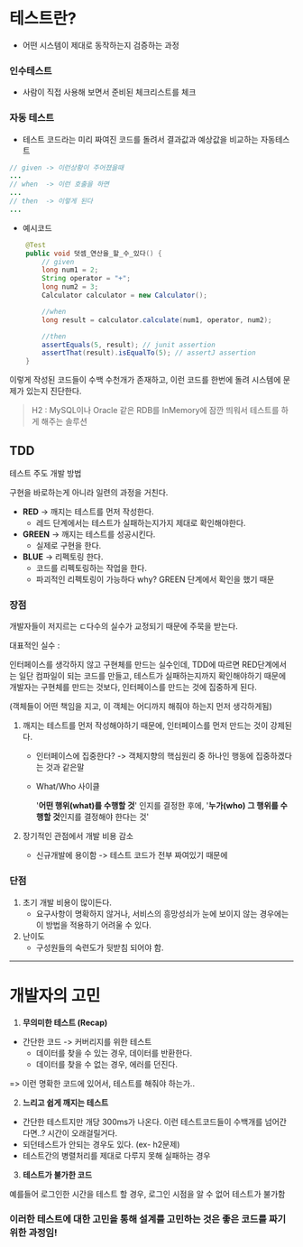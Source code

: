 # 테스트란?

* 어떤 시스템이 제대로 동작하는지 검증하는 과정

### 인수테스트

* 사람이 직접 사용해 보면서 준비된 체크리스트를 체크

### 자동 테스트

* 테스트 코드라는 미리 짜여진 코드를 돌려서 결과값과 예상값을 비교하는 자동테스트

```java
// given -> 이런상황이 주어졌을때
...
// when  -> 이런 호출을 하면
...
// then  -> 이렇게 된다
...
```

* 예시코드

```java
    @Test
    public void 덧셈_연산을_할_수_있다() {
        // given
        long num1 = 2;
        String operator = "+";
        long num2 = 3;
        Calculator calculator = new Calculator();

        //when
        long result = calculator.calculate(num1, operator, num2);

        //then
        assertEquals(5, result); // junit assertion
        assertThat(result).isEqualTo(5); // assertJ assertion
    }
```

이렇게 작성된 코드들이 수백 수천개가 존재하고, 이런 코드를 한번에 돌려 시스템에 문제가 있는지 진단한다.

> H2 : MySQL이나 Oracle 같은 RDB를 InMemory에 잠깐 띄워서 테스트를 하게 해주는 솔루션

## TDD

테스트 주도 개발 방법

구현을 바로하는게 아니라 일련의 과정을 거친다.

* **RED**      -> 깨지는 테스트를 먼저 작성한다.
    * 레드 단계에서는 테스트가 실패하는지가지 제대로 확인해야한다.
* **GREEN** -> 깨지는 테스트를 성공시킨다.
    * 실제로 구현을 한다.
* **BLUE**    -> 리펙토링 한다.
    * 코드를 리펙토링하는 작업을 한다.
    * 파괴적인 리펙토링이 가능하다 why? GREEN 단계에서 확인을 했기 때문

### 장점

개발자들이 저지르는 ㄷ다수의 실수가 교정되기 때문에 주묵을 받는다.

대표적인 실수 :

인터페이스를 생각하지 않고 구현체를 만드는 실수인데, TDD에 따르면 RED단계에서는 일단 컴파일이 되는 코드를 만들고, 테스트가 실패하는지까지 확인해야하기 때문에 개발자는 구현체를 만드는 것보다, 인터페이스를 만드는 것에 집중하게 된다.

(객체들이 어떤 책임을 지고, 이 객체는 어디까지 해줘야 하는지 먼저 생각하게됨)

1. 깨지는 테스트를 먼저 작성해야하기 때문에, 인터페이스를 먼저 만드는 것이 강제된다.

    * 인터페이스에 집중한다? -> 객체지향의 핵심원리 중 하나인 행동에 집중하겠다는 것과 같은말

    * What/Who 사이클

      '**어떤 행위(what)를 수행할 것**' 인지를 결정한 후에, '**누가(who) 그 행위를 수행할 것**인지를 결정해야 한다는 것'

2. 장기적인 관점에서 개발 비용 감소
    * 신규개발에 용이함 -> 테스트 코드가 전부 짜여있기 때문에

### 단점

1. 초기 개발 비용이 많이든다.
    * 요구사항이 명확하지 않거나, 서비스의 흥망성쇠가 눈에 보이지 않는 경우에는 이 방법을 적용하기 어려울 수 있다.
2. 난이도
    * 구성원들의 숙련도가 뒷받침 되어야 함.

---

# 개발자의 고민

1. **무의미한 테스트 (Recap)**

* 간단한 코드 -> 커버리지를 위한 테스트
    * 데이터를 찾을 수 있는 경우, 데이터를 반환한다.
    * 데이터를 찾을 수 없는 경우, 에러를 던진다.

=> 이런 명확한 코드에 있어서, 테스트를 해줘야 하는가..

2. **느리고 쉽게 깨지는 테스트**

* 간단한 테스트지만 개당 300ms가 나온다. 이런 테스트코드들이 수백개를 넘어간다면..? 시간이 오래걸릴거다.
* 되던테스트가 안되는 경우도 있다. (ex- h2문제)
* 테스트간의 병렬처리를 제대로 다루지 못해 실패하는 경우

3. **테스트가 불가한 코드**

예를들어 로그인한 시간을 테스트 할 경우, 로그인 시점을 알 수 없어 테스트가 불가함



### 이러한 테스트에 대한 고민을 통해 설계를 고민하는 것은 좋은 코드를 짜기 위한 과정임!